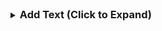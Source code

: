<details markdown="block">
<summary>
    <h3 style="display:inline">Add Text (Click to Expand)</h3>
</summary>

1. Right click in the `Hierarchy`
2. Select `UI` > `Text - TextMeshPro`
3. Rename the Text component (it is bad practice to leave the default name.)

![Add Button](/imgs/UI/03-AddText.png)

### Modifying the Text

1. Select the `Text` **Game Object** from the `Hierarchy`
2. In the `Inspector` find the `TextMeshPro - Text (UI)` **component**.

![Adjust Text](/imgs/UI/04-AdjustText.png)

You can adjust the text that is displayed, the font, alignment, color, and more
from this component. 
{: .note }

</details>